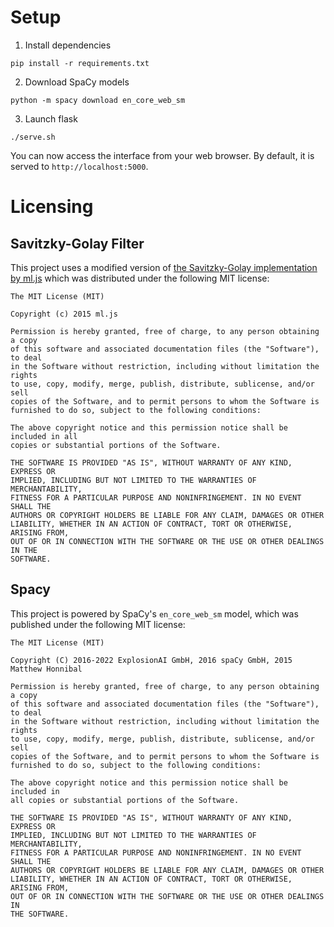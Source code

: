 # Setup

1. Install dependencies

```
pip install -r requirements.txt
```

2. Download SpaCy models

```
python -m spacy download en_core_web_sm
```

3. Launch flask

```
./serve.sh
```

You can now access the interface from your web browser. By default, it is served to `http://localhost:5000`.

# Licensing

## Savitzky-Golay Filter

This project uses a modified version of [the Savitzky-Golay implementation by ml.js](https://github.com/mljs/savitzky-golay-generalized/) which was distributed under the following MIT license:

```
The MIT License (MIT)

Copyright (c) 2015 ml.js

Permission is hereby granted, free of charge, to any person obtaining a copy
of this software and associated documentation files (the "Software"), to deal
in the Software without restriction, including without limitation the rights
to use, copy, modify, merge, publish, distribute, sublicense, and/or sell
copies of the Software, and to permit persons to whom the Software is
furnished to do so, subject to the following conditions:

The above copyright notice and this permission notice shall be included in all
copies or substantial portions of the Software.

THE SOFTWARE IS PROVIDED "AS IS", WITHOUT WARRANTY OF ANY KIND, EXPRESS OR
IMPLIED, INCLUDING BUT NOT LIMITED TO THE WARRANTIES OF MERCHANTABILITY,
FITNESS FOR A PARTICULAR PURPOSE AND NONINFRINGEMENT. IN NO EVENT SHALL THE
AUTHORS OR COPYRIGHT HOLDERS BE LIABLE FOR ANY CLAIM, DAMAGES OR OTHER
LIABILITY, WHETHER IN AN ACTION OF CONTRACT, TORT OR OTHERWISE, ARISING FROM,
OUT OF OR IN CONNECTION WITH THE SOFTWARE OR THE USE OR OTHER DEALINGS IN THE
SOFTWARE.
```

## Spacy
This project is powered by SpaCy's `en_core_web_sm` model, which was published under the following MIT license:

```
The MIT License (MIT)

Copyright (C) 2016-2022 ExplosionAI GmbH, 2016 spaCy GmbH, 2015 Matthew Honnibal

Permission is hereby granted, free of charge, to any person obtaining a copy
of this software and associated documentation files (the "Software"), to deal
in the Software without restriction, including without limitation the rights
to use, copy, modify, merge, publish, distribute, sublicense, and/or sell
copies of the Software, and to permit persons to whom the Software is
furnished to do so, subject to the following conditions:

The above copyright notice and this permission notice shall be included in
all copies or substantial portions of the Software.

THE SOFTWARE IS PROVIDED "AS IS", WITHOUT WARRANTY OF ANY KIND, EXPRESS OR
IMPLIED, INCLUDING BUT NOT LIMITED TO THE WARRANTIES OF MERCHANTABILITY,
FITNESS FOR A PARTICULAR PURPOSE AND NONINFRINGEMENT. IN NO EVENT SHALL THE
AUTHORS OR COPYRIGHT HOLDERS BE LIABLE FOR ANY CLAIM, DAMAGES OR OTHER
LIABILITY, WHETHER IN AN ACTION OF CONTRACT, TORT OR OTHERWISE, ARISING FROM,
OUT OF OR IN CONNECTION WITH THE SOFTWARE OR THE USE OR OTHER DEALINGS IN
THE SOFTWARE.
```

